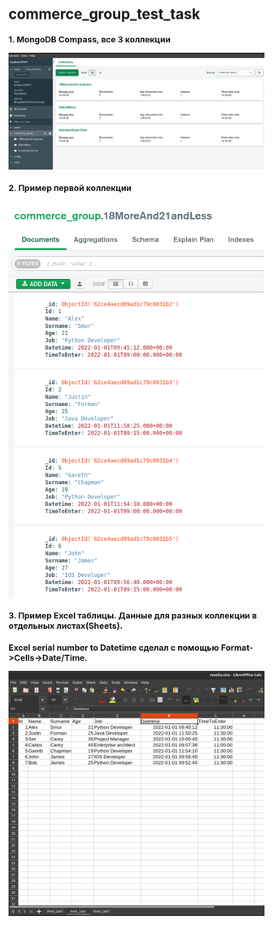 # commerce_group_test_task

### 1. MongoDB Compass, все 3 коллекции
![img.png](images/img.png)
### 2. Пример первой коллекции
![img.png](images/img2.png)
### 3. Пример Excel таблицы. Данные для разных коллекции в отдельных листах(Sheets).
### Excel serial number to Datetime сделал с помощью Format->Cells->Date/Time.
![img.png](images/img3.png)